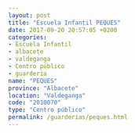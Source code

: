 ```yaml
---
layout: post
title: "Escuela Infantil PEQUES"
date: 2017-09-20 20:57:05 +0200
categories:
- Escuela Infantil
- albacete
- valdeganga
- Centro público
- guarderia
name: "PEQUES"
province: "Albacete"
location: "Valdeganga"
code: "2010070"
type: "Centro público"
permalink: /guarderias/peques.html
---
```


